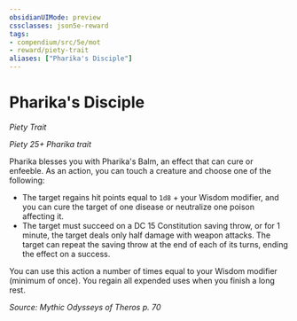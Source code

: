 ```yaml
---
obsidianUIMode: preview
cssclasses: json5e-reward
tags:
- compendium/src/5e/mot
- reward/piety-trait
aliases: ["Pharika's Disciple"]
---
```

# Pharika's Disciple
*Piety Trait*  

*Piety 25+ Pharika trait*

Pharika blesses you with Pharika's Balm, an effect that can cure or enfeeble. As an action, you can touch a creature and choose one of the following:

- The target regains hit points equal to `1d8` + your Wisdom modifier, and you can cure the target of one disease or neutralize one poison affecting it.  
- The target must succeed on a DC 15 Constitution saving throw, or for 1 minute, the target deals only half damage with weapon attacks. The target can repeat the saving throw at the end of each of its turns, ending the effect on a success.  

You can use this action a number of times equal to your Wisdom modifier (minimum of once). You regain all expended uses when you finish a long rest.

*Source: Mythic Odysseys of Theros p. 70*